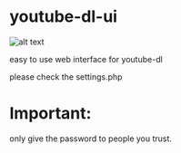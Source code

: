 # youtube-dl-ui
![alt text](https://rafgamer.pw/img/h8Ivj.png)

easy to use web interface for youtube-dl

please check the settings.php


Important:
===============
only give the password to people you trust.


